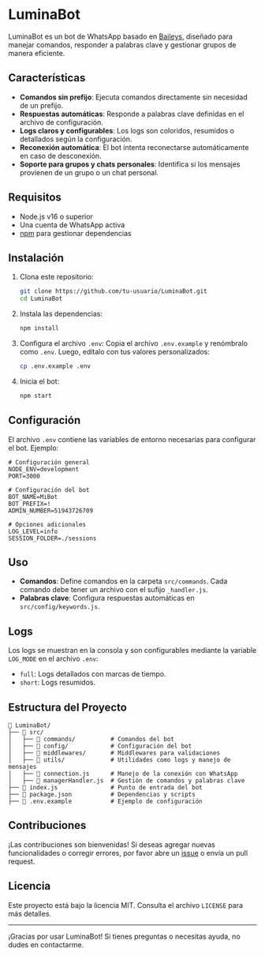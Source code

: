 # LuminaBot

LuminaBot es un bot de WhatsApp basado en [Baileys](https://github.com/adiwajshing/Baileys), diseñado para manejar comandos, responder a palabras clave y gestionar grupos de manera eficiente.

## Características

- **Comandos sin prefijo**: Ejecuta comandos directamente sin necesidad de un prefijo.
- **Respuestas automáticas**: Responde a palabras clave definidas en el archivo de configuración.
- **Logs claros y configurables**: Los logs son coloridos, resumidos o detallados según la configuración.
- **Reconexión automática**: El bot intenta reconectarse automáticamente en caso de desconexión.
- **Soporte para grupos y chats personales**: Identifica si los mensajes provienen de un grupo o un chat personal.

## Requisitos

- Node.js v16 o superior
- Una cuenta de WhatsApp activa
- [npm](https://www.npmjs.com/) para gestionar dependencias

## Instalación

1. Clona este repositorio:
   ```bash
   git clone https://github.com/tu-usuario/LuminaBot.git
   cd LuminaBot
   ```

2. Instala las dependencias:
   ```bash
   npm install
   ```

3. Configura el archivo `.env`:
   Copia el archivo `.env.example` y renómbralo como `.env`. Luego, edítalo con tus valores personalizados:
   ```bash
   cp .env.example .env
   ```

4. Inicia el bot:
   ```bash
   npm start
   ```

## Configuración

El archivo `.env` contiene las variables de entorno necesarias para configurar el bot. Ejemplo:

```env
# Configuración general
NODE_ENV=development
PORT=3000

# Configuración del bot
BOT_NAME=MiBot
BOT_PREFIX=!
ADMIN_NUMBER=51943726709

# Opciones adicionales
LOG_LEVEL=info
SESSION_FOLDER=./sessions
```

## Uso

- **Comandos**: Define comandos en la carpeta `src/commands`. Cada comando debe tener un archivo con el sufijo `_handler.js`.
- **Palabras clave**: Configura respuestas automáticas en `src/config/keywords.js`.

## Logs

Los logs se muestran en la consola y son configurables mediante la variable `LOG_MODE` en el archivo `.env`:
- `full`: Logs detallados con marcas de tiempo.
- `short`: Logs resumidos.

## Estructura del Proyecto

```
📁 LuminaBot/
├── 📁 src/
│   ├── 📁 commands/          # Comandos del bot
│   ├── 📁 config/            # Configuración del bot
│   ├── 📁 middlewares/       # Middlewares para validaciones
│   ├── 📁 utils/             # Utilidades como logs y manejo de mensajes
│   ├── 📄 connection.js      # Manejo de la conexión con WhatsApp
│   ├── 📄 managerHandler.js  # Gestión de comandos y palabras clave
├── 📄 index.js               # Punto de entrada del bot
├── 📄 package.json           # Dependencias y scripts
├── 📄 .env.example           # Ejemplo de configuración
```


## Contribuciones

¡Las contribuciones son bienvenidas! Si deseas agregar nuevas funcionalidades o corregir errores, por favor abre un [issue](https://github.com/Lusslion/LuminaBot) o envía un pull request.

## Licencia

Este proyecto está bajo la licencia MIT. Consulta el archivo `LICENSE` para más detalles.

---

¡Gracias por usar LuminaBot! Si tienes preguntas o necesitas ayuda, no dudes en contactarme.